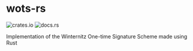 # wots-rs

![crates.io](https://img.shields.io/crates/v/wots-rs.svg)
![docs.rs](https://docs.rs/wots-rs/badge.svg)

Implementation of the Winternitz One-time Signature Scheme made using Rust
